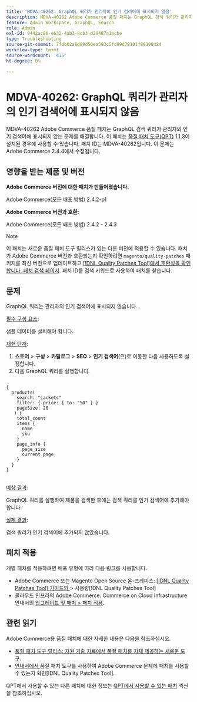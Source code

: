 ```yaml
---
title: 'MDVA-40262: GraphQL 쿼리가 관리자의 인기 검색어에 표시되지 않음'
description: MDVA-40262 Adobe Commerce 품질 패치는 GraphQL 검색 쿼리가 관리자의 인기 검색어에 표시되지 않는 문제를 해결합니다. 이 패치는 [Quality Patches Tool (QPT)](https://experienceleague.adobe.com/en/docs/commerce-operations/tools/quality-patches-tool/quality-patches-tool-to-self-serve-quality-patches) 1.1.3이 설치된 경우 사용할 수 있습니다. 패치 ID는 MDVA-40262입니다. 이 문제는 Adobe Commerce 2.4.4에서 수정됩니다.
feature: Admin Workspace, GraphQL, Search
role: Admin
exl-id: 9442ac86-e632-4ab3-8cb3-d29487a1ecbe
type: Troubleshooting
source-git-commit: 7fdb02a6d89d50ea593c5fd99d78101f89198424
workflow-type: tm+mt
source-wordcount: '415'
ht-degree: 0%

---
```


# MDVA-40262: GraphQL 쿼리가 관리자의 인기 검색어에 표시되지 않음

MDVA-40262 Adobe Commerce 품질 패치는 GraphQL 검색 쿼리가 관리자의 인기 검색어에 표시되지 않는 문제를 해결합니다. 이 패치는 [품질 패치 도구(QPT)](https://experienceleague.adobe.com/en/docs/commerce-operations/tools/quality-patches-tool/quality-patches-tool-to-self-serve-quality-patches) 1.1.3이 설치된 경우에 사용할 수 있습니다. 패치 ID는 MDVA-40262입니다. 이 문제는 Adobe Commerce 2.4.4에서 수정됩니다.

## 영향을 받는 제품 및 버전

**Adobe Commerce 버전에 대한 패치가 만들어졌습니다.**

Adobe Commerce(모든 배포 방법) 2.4.2-p1

**Adobe Commerce 버전과 호환:**

Adobe Commerce(모든 배포 방법) 2.4.2 - 2.4.3

>[!NOTE]
>
>이 패치는 새로운 품질 패치 도구 릴리스가 있는 다른 버전에 적용할 수 있습니다. 패치가 Adobe Commerce 버전과 호환되는지 확인하려면 `magento/quality-patches` 패키지를 최신 버전으로 업데이트하고 [[!DNL Quality Patches Tool]에서 호환성을 확인합니다. 패치 검색 페이지](https://experienceleague.adobe.com/en/docs/commerce-operations/tools/quality-patches-tool/quality-patches-tool-to-self-serve-quality-patches). 패치 ID를 검색 키워드로 사용하여 패치를 찾습니다.

## 문제

GraphQL 쿼리는 관리자의 인기 검색어에 표시되지 않습니다.

<u>필수 구성 요소</u>:

샘플 데이터를 설치해야 합니다.

<u>재현 단계</u>:

1. **스토어** > **구성** > **카탈로그** > **SEO** > **인기 검색어**(으)로 이동한 다음 사용하도록 설정합니다.
1. 다음 GraphQL 쿼리를 실행합니다.

<pre>
<code class="language-graphql">
&lbrace;
  products(
    search: "jackets"
    filter: { price: { to: "50" } }
    pageSize: 20
   ) &lbrace;
    total_count
    items &lbrace;
      name
      sku
    &rbrace;
    page_info &lbrace;
      page_size
      current_page
    &rbrace;
  &rbrace;
&rbrace;
</code>
</pre>

<u>예상 결과</u>:

GraphQL 쿼리를 실행하여 제품을 검색한 후에는 검색 쿼리를 인기 검색어에 추가해야 합니다.

<u>실제 결과</u>:

검색 쿼리가 인기 검색어에 추가되지 않았습니다.

## 패치 적용

개별 패치를 적용하려면 배포 유형에 따라 다음 링크를 사용합니다.

* Adobe Commerce 또는 Magento Open Source 온-프레미스: [[!DNL Quality Patches Tool]  가이드의 ](/help/tools/quality-patches-tool/usage.md)> 사용량[!DNL Quality Patches Tool]
* 클라우드 인프라의 Adobe Commerce: Commerce on Cloud Infrastructure 안내서의 [업그레이드 및 패치 > 패치 적용](https://experienceleague.adobe.com/docs/commerce-cloud-service/user-guide/develop/upgrade/apply-patches.html).

## 관련 읽기

Adobe Commerce용 품질 패치에 대한 자세한 내용은 다음을 참조하십시오.

* [품질 패치 도구 릴리스: 지원 기술 자료에서 품질 패치를 자체 제공하는 새로운 도구](https://experienceleague.adobe.com/en/docs/commerce-operations/tools/quality-patches-tool/quality-patches-tool-to-self-serve-quality-patches).
* [ 안내서에서 ](/help/tools/quality-patches-tool/patches-available-in-qpt/check-patch-for-magento-issue-with-magento-quality-patches.md)품질 패치 도구를 사용하여 Adobe Commerce 문제에 패치를 사용할 수 있는지 확인[!DNL Quality Patches Tool].

QPT에서 사용할 수 있는 다른 패치에 대한 정보는 [QPT에서 사용할 수 있는 패치](https://experienceleague.adobe.com/tools/commerce-quality-patches/index.html) 섹션을 참조하십시오.
